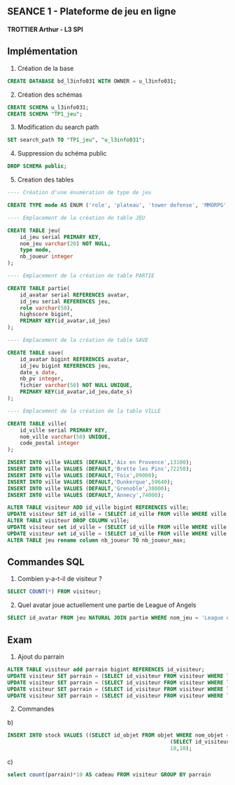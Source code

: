## SEANCE 1 - Plateforme de jeu en ligne
#### TROTTIER Arthur - L3 SPI

## Implémentation

1. Création de la base
```sql
CREATE DATABASE bd_l3info031 WITH OWNER = u_l3info031;
```

2. Création des schémas
```sql
CREATE SCHEMA u_l3info031;
CREATE SCHEMA "TP1_jeu";
```

3. Modification du search path
```sql
SET search_path TO "TP1_jeu", "u_l3info031";
```

4. Suppression du schéma public
```sql
DROP SCHEMA public;
```

5. Creation des tables

```sql
---- Création d'une énumération de type de jeu

CREATE TYPE mode AS ENUM ('role', 'plateau', 'tower defense', 'MMORPG', 'autre');

---- Emplacement de la création de table JEU

CREATE TABLE jeu(
	id_jeu serial PRIMARY KEY,
	nom_jeu varchar(20) NOT NULL,
	type mode,
	nb_joueur integer
);

---- Emplacement de la création de table PARTIE

CREATE TABLE partie(
	id_avatar serial REFERENCES avatar,
	id_jeu serial REFERENCES jeu,
	role varchar(50),
	highscore bigint,
	PRIMARY KEY(id_avatar,id_jeu)
);

---- Emplacement de la création de table SAVE

CREATE TABLE save(
	id_avatar bigint REFERENCES avatar,
	id_jeu bigint REFERENCES jeu,
	date_s date,
	nb_pv integer,
	fichier varchar(50) NOT NULL UNIQUE,
	PRIMARY KEY(id_avatar,id_jeu,date_s)
);

---- Emplacement de la création de la table VILLE

CREATE TABLE ville(
	id_ville serial PRIMARY KEY,
	nom_ville varchar(50) UNIQUE,
	code_postal integer
);

INSERT INTO ville VALUES (DEFAULT,'Aix en Provence',13100);
INSERT INTO ville VALUES (DEFAULT,'Brette les Pins',72250);
INSERT INTO ville VALUES (DEFAULT,'Foix',09000);
INSERT INTO ville VALUES (DEFAULT,'Dunkerque',59640);
INSERT INTO ville VALUES (DEFAULT,'Grenoble',38000);
INSERT INTO ville VALUES (DEFAULT,'Annecy',74000);

ALTER TABLE visiteur ADD id_ville bigint REFERENCES ville;
UPDATE visiteur SET id_ville = (SELECT id_ville FROM ville WHERE ville.nom_ville = visiteur.ville);
ALTER TABLE visiteur DROP COLUMN ville;
UPDATE visiteur set id_ville = (SELECT id_ville FROM ville WHERE ville.nom_ville = 'Aix en Provence') WHERE login = 'Ian';
UPDATE visiteur set id_ville = (SELECT id_ville FROM ville WHERE ville.nom_ville = 'Brette les Pins') WHERE login = 'Sean';
ALTER TABLE jeu rename column nb_joueur TO nb_joueur_max;
```

## Commandes SQL

1. Combien y-a-t-il de visiteur ?

```sql
SELECT COUNT(*) FROM visiteur;
```

2. Quel avatar joue actuellement une partie de League of Angels

```sql
SELECT id_avatar FROM jeu NATURAL JOIN partie WHERE nom_jeu = 'League of Angels';
```







## Exam

1. Ajout du parrain

```sql
ALTER TABLE visiteur add parrain bigint REFERENCES id_visiteur;
UPDATE visiteur SET parrain = (SELECT id_visiteur FROM visiteur WHERE login = 'Elijah') WHERE login = 'Sean';
UPDATE visiteur SET parrain = (SELECT id_visiteur FROM visiteur WHERE login = 'Elijah') WHERE login = 'Billy';
UPDATE visiteur SET parrain = (SELECT id_visiteur FROM visiteur WHERE login = 'Elijah') WHERE login = 'Dominic';
UPDATE visiteur SET parrain = (SELECT id_visiteur FROM visiteur WHERE login = 'Ian') WHERE login = 'Viggo';
```

2. Commandes

b)
```sql
INSERT INTO stock VALUES ((SELECT id_objet FROM objet WHERE nom_objet = 'Gant de venin'),
													(SELECT id_visiteur FROM visiteur WHERE login = 'Elijah'),
													10,10);
```
c)
```sql
select count(parrain)*10 AS cadeau FROM visiteur GROUP BY parrain
```
